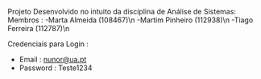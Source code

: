Projeto Desenvolvido no intuito da disciplina de Análise de Sistemas:
Membros :
-Marta Almeida (108467)\n
-Martim Pinheiro (112938)\n
-Tiago Ferreira (112787)\n


Credenciais para Login :
- Email : nunor@ua.pt
- Password : Teste1234
